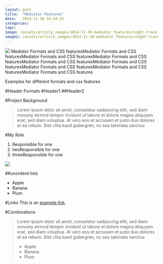 ```yaml
---
layout: post
title:  "Mediator Features"
date:   2014-11-30 14:34:25
categories: 
tags: 
image: /assets/article_images/2014-11-30-mediator_features/night-track.JPG
image2: /assets/article_images/2014-11-30-mediator_features/night-track-mobile.JPG
---
```


![](/assets/article_images/2014-11-30-mediator_features/night-track.JPG)
Mediator Formats and CSS featuresMediator Formats and CSS featuresMediator Formats and CSS featuresMediator Formats and CSS featuresMediator Formats and CSS featuresMediator Formats and CSS featuresMediator Formats and CSS featuresMediator Formats and CSS featuresMediator Formats and CSS features

Examples for different formats and css features

#Header Formats
#Header1
##Header2

#Project Background
>Lorem ipsum dolor sit amet, consetetur sadipscing elitr, sed diam nonumy eirmod tempor invidunt ut labore et dolore magna aliquyam erat, sed diam voluptua. At vero eos et accusam et justo duo dolores et ea rebum. Stet clita kasd gubergren, no sea takimata sanctus

#My Role
1. Responsible for  one
2. twoResponsible for  one
3. threeResponsible for  one

![](/assets/article_images/2014-11-30-mediator_features/night-track.JPG)  


##unorderd lists
- Apple
- Banana
- Plum

#Links
This is an [example link](http://example.com/ "With a Title").

#Combinations
>Lorem ipsum dolor sit amet, consetetur sadipscing elitr, sed diam nonumy eirmod tempor invidunt ut labore et dolore magna aliquyam erat, sed diam voluptua. At vero eos et accusam et justo duo dolores et ea rebum. Stet clita kasd gubergren, no sea takimata sanctus
>
> - Apple
> - Banana
> - Plum
